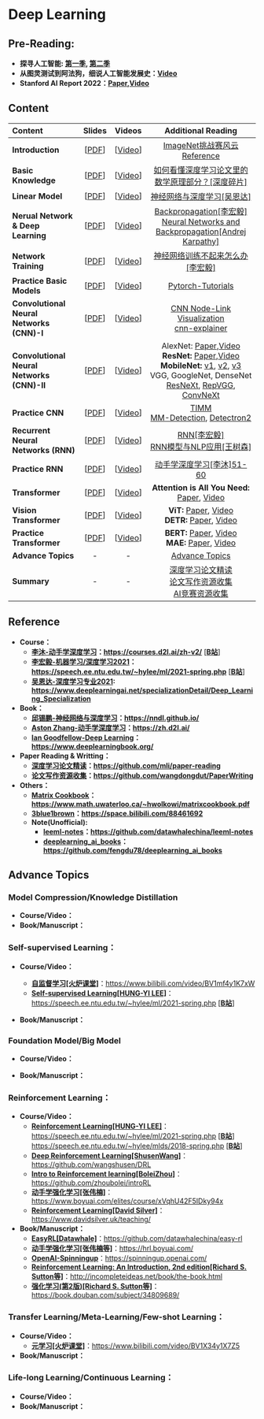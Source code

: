# Deep Learning

## **Pre-Reading**: 
   * **探寻人工智能: [第一季](https://www.bilibili.com/video/BV1tv411y76w), [第二季](https://www.bilibili.com/video/BV1Fz4y1f7gn)**
   * **从图灵测试到阿法狗，细说人工智能发展史：[Video](https://www.bilibili.com/video/BV1v64y1b7xu)**
   * **Stanford AI Report 2022：[Paper](https://aiindex.stanford.edu/wp-content/uploads/2022/03/2022-AI-Index-Report_Master.pdf),[Video](https://www.bilibili.com/video/BV1s44y1N7eu?vd_source=25a1c8bedba59db324491f001dae3cfb)**

## Content

 | Content                   | Slides | Videos | Additional Reading | 
 |:-----------               |:----------------:|:----------------:|:----------------:|
 | **Introduction**                   | [[PDF]()] | [[Video]()] |  [ImageNet挑战赛风云](https://mp.weixin.qq.com/s/IO9fNVSW4CF15Ls93Hak8A) <br /> [Reference](https://github.com/wangdongdut/DeepLearning#reference) |
 | **Basic Knowledge**                | [[PDF]()] | [[Video]()] | [如何看懂深度学习论文里的数学原理部分？[深度碎片]](https://www.zhihu.com/question/266533669) |
 | **Linear Model**                   | [[PDF]()] | [[Video]()] | [神经网络与深度学习[吴恩达]](https://www.deeplearningai.net/courseDetail/Neural_Networks_and_DeepLearning) |
 | **Nerual Network & Deep Learning** | [[PDF]()] | [[Video]()] | [Backpropagation[李宏毅]](https://www.bilibili.com/video/BV13x411v7US?p=14) <br />  [Neural Networks and Backpropagation[Andrej Karpathy]](https://www.bilibili.com/video/BV1aB4y13761) |
 | **Network Training**               | [[PDF]()] | [[Video]()] | [神经网络训练不起来怎么办[李宏毅]](https://www.bilibili.com/video/BV1JA411c7VT?p=5) |
 | **Practice Basic Models**          | [[PDF]()] | [[Video]()] | [Pytorch-Tutorials](https://pytorch.org/tutorials/) |
 | **Convolutional Neural Networks (CNN)-I**  | [[PDF]()] | [[Video]()] |  [CNN Node-Link Visualization](https://www.cs.cmu.edu/~aharley/vis/) <br /> [cnn-explainer](https://poloclub.github.io/cnn-explainer/) |
 | **Convolutional Neural Networks (CNN)-II** | [[PDF]()] | [[Video]()] | AlexNet: [Paper](https://papers.nips.cc/paper/2012/file/c399862d3b9d6b76c8436e924a68c45b-Paper.pdf),[Video](https://www.bilibili.com/video/BV1ih411J7Kz/?vd_source=25a1c8bedba59db324491f001dae3cfb) <br /> **ResNet:** [Paper](https://arxiv.org/pdf/1512.03385.pdf),[Video](https://www.bilibili.com/video/BV1P3411y7nn/?vd_source=25a1c8bedba59db324491f001dae3cfb) <br /> **MobileNet:** [v1](https://arxiv.org/pdf/1704.04861.pdf), [v2](https://arxiv.org/pdf/1801.04381.pdf), [v3](https://arxiv.org/pdf/1905.02244.pdf)  <br /> VGG, GoogleNet, DenseNet <br /> [ResNeXt](https://arxiv.org/pdf/1611.05431.pdf), [RepVGG](https://arxiv.org/pdf/2101.03697.pdf), [ConvNeXt](https://arxiv.org/pdf/2201.03545.pdf) |
 | **Practice CNN**                   | [[PDF]()] | [[Video]()] | [TIMM](https://github.com/wangdongdut/DeepLearning)  <br /> [MM-Detection](https://github.com/open-mmlab/mmdetection/), [Detectron2](https://github.com/facebookresearch/detectron2) |
 | **Recurrent Neural Networks (RNN)**   | [[PDF]()] | [[Video]()] | [RNN[李宏毅]](https://www.bilibili.com/video/BV13x411v7US?p=36)  <br /> [RNN模型与NLP应用[王树森]](https://www.bilibili.com/medialist/detail/ml1244871485) |
 | **Practice RNN**                   | [[PDF]()] | [[Video]()] | [动手学深度学习[李沐]51-60](https://space.bilibili.com/1567748478/channel/seriesdetail?sid=358497) |
 | **Transformer**                    | [[PDF]()] | [[Video]()] |**Attention is All You Need:** [Paper](https://arxiv.org/abs/1706.03762), [Video](https://www.bilibili.com/video/BV1pu411o7BE/?vd_source=25a1c8bedba59db324491f001dae3cfb) |
 | **Vision Transformer**             | [[PDF]()] | [[Video]()] |**ViT:** [Paper](https://arxiv.org/pdf/2010.11929.pdf), [Video](https://www.bilibili.com/video/BV15P4y137jb/?vd_source=25a1c8bedba59db324491f001dae3cfb) <br /> **DETR:** [Paper](https://arxiv.org/pdf/2005.12872.pdf), [Video](https://www.bilibili.com/video/BV1GB4y1X72R/?vd_source=25a1c8bedba59db324491f001dae3cfb) |
 | **Practice Transformer**           | [[PDF]()] | [[Video]()] |**BERT:** [Paper](https://arxiv.org/pdf/1810.04805.pdf), [Video](https://www.bilibili.com/video/BV1PL411M7eQ/) <br /> **MAE:** [Paper](https://arxiv.org/pdf/2111.06377.pdf), [Video](https://www.bilibili.com/video/BV1sq4y1q77t/) |
 | **Advance Topics**                 | - | - | [Advance Topics](https://github.com/wangdongdut/DeepLearning#advance-topics) |
 | **Summary**                        | - | - | [深度学习论文精读](https://github.com/mli/paper-reading) <br />  [论文写作资源收集](https://github.com/wangdongdut/PaperWriting) <br /> [AI竞赛资源收集]()|

## Reference
  * **Course：**
    * **[李沐-动手学深度学习](https://courses.d2l.ai/zh-v2/)：https://courses.d2l.ai/zh-v2/** [[**B站**](https://space.bilibili.com/1567748478/channel/seriesdetail?sid=358497)]
    * **[李宏毅-机器学习/深度学习2021](https://speech.ee.ntu.edu.tw/~hylee/ml/2021-spring.php)：https://speech.ee.ntu.edu.tw/~hylee/ml/2021-spring.php** [[**B站**](https://www.bilibili.com/video/BV1JA411c7VT)]
    * **[吴恩达-深度学习专业2021](https://www.deeplearningai.net/specializationDetail/Deep_Learning_Specialization): https://www.deeplearningai.net/specializationDetail/Deep_Learning_Specialization**
  * **Book：**
    * **[邱锡鹏-神经网络与深度学习](https://nndl.github.io/)：https://nndl.github.io/**
    * **[Aston Zhang-动手学深度学习](https://zh.d2l.ai/)：https://zh.d2l.ai/**
    * **[Ian Goodfellow-Deep Learning](https://www.deeplearningbook.org/)：https://www.deeplearningbook.org/**
  * **Paper Reading & Writting：**
    * **[深度学习论文精读](https://github.com/mli/paper-reading)：https://github.com/mli/paper-reading**
    * **[论文写作资源收集](https://github.com/wangdongdut/PaperWriting)：https://github.com/wangdongdut/PaperWriting**
  * **Others：**
    * **[Matrix Cookbook](https://www.math.uwaterloo.ca/~hwolkowi/matrixcookbook.pdf)：https://www.math.uwaterloo.ca/~hwolkowi/matrixcookbook.pdf**
    * **[3blue1brown](https://space.bilibili.com/88461692)：https://space.bilibili.com/88461692**
    * **Note(Unofficial):**
      * **[leeml-notes](https://github.com/datawhalechina/leeml-notes)：https://github.com/datawhalechina/leeml-notes**
      * **[deeplearning_ai_books](https://github.com/fengdu78/deeplearning_ai_books)：https://github.com/fengdu78/deeplearning_ai_books**

## Advance Topics

### **Model Compression/Knowledge Distillation**
  * **Course/Video：**
  * **Book/Manuscript：**

### **Self-supervised Learning：**
  * **Course/Video：**
    * **[自监督学习[火炉课堂]](https://www.bilibili.com/video/BV1mf4y1K7xW)**：https://www.bilibili.com/video/BV1mf4y1K7xW
    * **[Self-supervised Learning[HUNG-YI LEE]](https://speech.ee.ntu.edu.tw/~hylee/ml/2021-spring.php)**：https://speech.ee.ntu.edu.tw/~hylee/ml/2021-spring.php [[**B站**](https://www.bilibili.com/video/BV1JA411c7VT?p=19&vd_source=25a1c8bedba59db324491f001dae3cfb)]
        
  * **Book/Manuscript：**
        
### **Foundation Model/Big Model**
  * **Course/Video：**
      
  * **Book/Manuscript：**

### **Reinforcement Learning：**
  * **Course/Video：**
    * **[Reinforcement Learning[HUNG-YI LEE]](https://speech.ee.ntu.edu.tw/~hylee/ml/2021-spring.php)**：https://speech.ee.ntu.edu.tw/~hylee/ml/2021-spring.php [[**B站**](https://www.bilibili.com/video/BV1JA411c7VT?p=30&vd_source=25a1c8bedba59db324491f001dae3cfb)] https://speech.ee.ntu.edu.tw/~hylee/mlds/2018-spring.php [[**B站**](https://www.bilibili.com/video/BV1MW411w79n)]
    * **[Deep Reinforcement Learning[ShusenWang]](https://github.com/wangshusen/DRL)**：https://github.com/wangshusen/DRL
    * **[Intro to Reinforcement learning[BoleiZhou]](https://github.com/zhoubolei/introRL)**：https://github.com/zhoubolei/introRL
    * **[动手学强化学习[张伟楠]](https://www.boyuai.com/elites/course/xVqhU42F5IDky94x)**：https://www.boyuai.com/elites/course/xVqhU42F5IDky94x
    * **[Reinforcement Learning[David Silver]](https://www.davidsilver.uk/teaching/)**：https://www.davidsilver.uk/teaching/
  * **Book/Manuscript：**
    * **[EasyRL[Datawhale]](https://github.com/datawhalechina/easy-rl)**：https://github.com/datawhalechina/easy-rl
    * **[动手学强化学习[张伟楠等]](https://hrl.boyuai.com/)**：https://hrl.boyuai.com/
    * **[OpenAI-Spinningup](https://spinningup.openai.com/)**：https://spinningup.openai.com/
    * **[Reinforcement Learning: An Introduction, 2nd edition[Richard S. Sutton等]](http://incompleteideas.net/book/the-book.html)**：http://incompleteideas.net/book/the-book.html
    * **[强化学习(第2版)[Richard S. Sutton等]](https://book.douban.com/subject/34809689/)**：https://book.douban.com/subject/34809689/

### **Transfer Learning/Meta-Learning/Few-shot Learning：**
  * **Course/Video：**
    * **[元学习[火炉课堂]](https://www.bilibili.com/video/BV1X34y1X7Z5)**：https://www.bilibili.com/video/BV1X34y1X7Z5
  * **Book/Manuscript：**
### **Life-long Learning/Continuous Learning：**
  * **Course/Video：**
  * **Book/Manuscript：**
